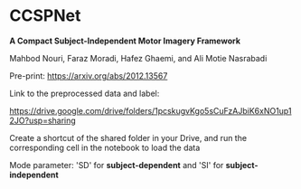 # CCSPNet
**A Compact Subject-Independent Motor Imagery Framework**

Mahbod Nouri, Faraz Moradi, Hafez Ghaemi, and Ali Motie Nasrabadi

Pre-print: https://arxiv.org/abs/2012.13567

Link to the preprocessed data and label:

https://drive.google.com/drive/folders/1pcskugvKgo5sCuFzAJbiK6xNO1up12JO?usp=sharing

Create a shortcut of the shared folder in your Drive, and run the corresponding cell in the notebook to load the data


Mode parameter: 'SD' for **subject-dependent** and 'SI' for **subject-independent**
